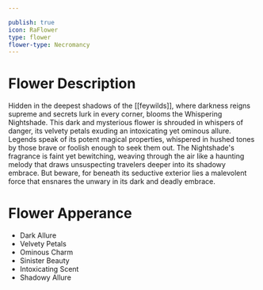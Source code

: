 ```yaml
---

publish: true
icon: RaFlower
type: flower
flower-type: Necromancy
---
```


# Flower Description

Hidden in the deepest shadows of the [[feywilds]], where darkness reigns supreme and secrets lurk in every corner, blooms the Whispering Nightshade. This dark and mysterious flower is shrouded in whispers of danger, its velvety petals exuding an intoxicating yet ominous allure. Legends speak of its potent magical properties, whispered in hushed tones by those brave or foolish enough to seek them out. The Nightshade's fragrance is faint yet bewitching, weaving through the air like a haunting melody that draws unsuspecting travelers deeper into its shadowy embrace. But beware, for beneath its seductive exterior lies a malevolent force that ensnares the unwary in its dark and deadly embrace.

# Flower Apperance

- Dark Allure
- Velvety Petals
- Ominous Charm
- Sinister Beauty
- Intoxicating Scent
- Shadowy Allure